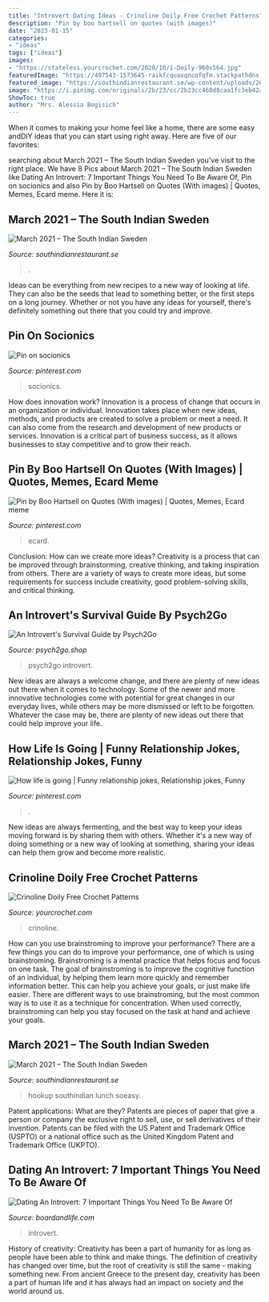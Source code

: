 ```yaml
---
title: "Introvert Dating Ideas - Crinoline Doily Free Crochet Patterns"
description: "Pin by boo hartsell on quotes (with images)"
date: "2023-01-15"
categories:
- "ideas"
tags: ["ideas"]
images:
- "https://stateless.yourcrochet.com/2020/10/1-Doily-960x564.jpg"
featuredImage: "https://497543-1573645-raikfcquaxqncofqfm.stackpathdns.com/wp-content/uploads/2019/10/7-Things-to-be-aware-of-when-dating-an-introvert-Board-and-Life-Liefestyle-Blog-788x1182.png"
featured_image: "https://southindianrestaurant.se/wp-content/uploads/2019/07/Logo-English-PNG.png"
image: "https://i.pinimg.com/originals/2b/23/cc/2b23cc468d8caa1fc3eb42a6d5fd8962.png"
ShowToc: true
author: "Mrs. Alessia Bogisich"
---
```



When it comes to making your home feel like a home, there are some easy andDIY ideas that you can start using right away. Here are five of our favorites: 

	

		
searching about March 2021 – The South Indian Sweden you've visit to the right place. We have 8 Pics about March 2021 – The South Indian Sweden like Dating An Introvert: 7 Important Things You Need To Be Aware Of, Pin on socionics and also Pin by Boo Hartsell on Quotes (With images) | Quotes, Memes, Ecard meme. Here it is:
		
    
## March 2021 – The South Indian Sweden

<img loading=lazy src="https://i.dailymail.co.uk/i/pix/2014/03/15/article-2581781-1C546ABF00000578-866_634x800.jpg" onerror="this.onerror=null;this.src='https://tse4.mm.bing.net/th?id=OIP.MksVoKQMAevJt3B-5P43cwHaJW&amp;pid=15.1';" alt="March 2021 – The South Indian Sweden">

_Source: southindianrestaurant.se_

>. 

	

Ideas can be everything from new recipes to a new way of looking at life. They can also be the seeds that lead to something better, or the first steps on a long journey. Whether or not you have any ideas for yourself, there's definitely something out there that you could try and improve.

    
## Pin On Socionics

<img loading=lazy src="https://i.pinimg.com/736x/67/59/13/6759135d618cd967d9750f585a501793.jpg" onerror="this.onerror=null;this.src='https://tse4.mm.bing.net/th?id=OIP.jHTN-fzGeCREbaGtygHp6gHaHa&amp;pid=15.1';" alt="Pin on socionics">

_Source: pinterest.com_

>socionics. 

	

How does innovation work?
Innovation is a process of change that occurs in an organization or individual. Innovation takes place when new ideas, methods, and products are created to solve a problem or meet a need. It can also come from the research and development of new products or services. Innovation is a critical part of business success, as it allows businesses to stay competitive and to grow their reach.

    
## Pin By Boo Hartsell On Quotes (With Images) | Quotes, Memes, Ecard Meme

<img loading=lazy src="https://i.pinimg.com/originals/2b/23/cc/2b23cc468d8caa1fc3eb42a6d5fd8962.png" onerror="this.onerror=null;this.src='https://tse4.mm.bing.net/th?id=OIP.EycmxaHI184Kg2mbm9YlFAHaNK&amp;pid=15.1';" alt="Pin by Boo Hartsell on Quotes (With images) | Quotes, Memes, Ecard meme">

_Source: pinterest.com_

>ecard. 

	

Conclusion: How can we create more ideas?
Creativity is a process that can be improved through brainstorming, creative thinking, and taking inspiration from others. There are a variety of ways to create more ideas, but some requirements for success include creativity, good problem-solving skills, and critical thinking.

    
## An Introvert&#039;s Survival Guide By Psych2Go

<img loading=lazy src="https://cdn.shopify.com/s/files/1/1777/7587/products/Picture1.png?v=1571708511" onerror="this.onerror=null;this.src='https://tse1.mm.bing.net/th?id=OIP.a3hy3jYKsfirfrWUW_F5lAHaJ4&amp;pid=15.1';" alt="An Introvert&#039;s Survival Guide by Psych2Go">

_Source: psych2go.shop_

>psych2go introvert. 

	

New ideas are always a welcome change, and there are plenty of new ideas out there when it comes to technology. Some of the newer and more innovative technologies come with potential for great changes in our everyday lives, while others may be more dismissed or left to be forgotten. Whatever the case may be, there are plenty of new ideas out there that could help improve your life.

    
## How Life Is Going | Funny Relationship Jokes, Relationship Jokes, Funny

<img loading=lazy src="https://i.pinimg.com/originals/46/6b/e0/466be08d2761afc483c841c79d3baeba.jpg" onerror="this.onerror=null;this.src='https://tse3.mm.bing.net/th?id=OIP.kpe87HYQB8NNfiaDqBhf7AHaHV&amp;pid=15.1';" alt="How life is going | Funny relationship jokes, Relationship jokes, Funny">

_Source: pinterest.com_

>. 

	

New ideas are always fermenting, and the best way to keep your ideas moving forward is by sharing them with others. Whether it's a new way of doing something or a new way of looking at something, sharing your ideas can help them grow and become more realistic.

    
## Crinoline Doily Free Crochet Patterns

<img loading=lazy src="https://stateless.yourcrochet.com/2020/10/1-Doily-960x564.jpg" onerror="this.onerror=null;this.src='https://tse3.mm.bing.net/th?id=OIP.kv1rqqqS3E_-XVp7twXu8QHaEW&amp;pid=15.1';" alt="Crinoline Doily Free Crochet Patterns">

_Source: yourcrochet.com_

>crinoline. 

	

How can you use brainstroming to improve your performance?
There are a few things you can do to improve your performance, one of which is using brainstroming. Brainstroming is a mental practice that helps focus and focus on one task. The goal of brainstroming is to improve the cognitive function of an individual, by helping them learn more quickly and remember information better. This can help you achieve your goals, or just make life easier. There are different ways to use brainstroming, but the most common way is to use it as a technique for concentration. When used correctly, brainstroming can help you stay focused on the task at hand and achieve your goals.

    
## March 2021 – The South Indian Sweden

<img loading=lazy src="https://southindianrestaurant.se/wp-content/uploads/2019/07/Logo-English-PNG.png" onerror="this.onerror=null;this.src='https://tse3.mm.bing.net/th?id=OIP.F5BuOH13QyySCvPlXm_W2QHaCj&amp;pid=15.1';" alt="March 2021 – The South Indian Sweden">

_Source: southindianrestaurant.se_

>hookup southindian lunch soeasy. 

	

Patent applications: What are they?
Patents are pieces of paper that give a person or company the exclusive right to sell, use, or sell derivatives of their invention. Patents can be filed with the US Patent and Trademark Office (USPTO) or a national office such as the United Kingdom Patent and Trademark Office (UKPTO).

    
## Dating An Introvert: 7 Important Things You Need To Be Aware Of

<img loading=lazy src="https://497543-1573645-raikfcquaxqncofqfm.stackpathdns.com/wp-content/uploads/2019/10/7-Things-to-be-aware-of-when-dating-an-introvert-Board-and-Life-Liefestyle-Blog-788x1182.png" onerror="this.onerror=null;this.src='https://tse4.mm.bing.net/th?id=OIP.tLnyti9lnC4UsleKmUXM0AHaLH&amp;pid=15.1';" alt="Dating An Introvert: 7 Important Things You Need To Be Aware Of">

_Source: boardandlife.com_

>introvert. 

	

History of creativity:
Creativity has been a part of humanity for as long as people have been able to think and make things. The definition of creativity has changed over time, but the root of creativity is still the same - making something new. From ancient Greece to the present day, creativity has been a part of human life and it has always had an impact on society and the world around us.

